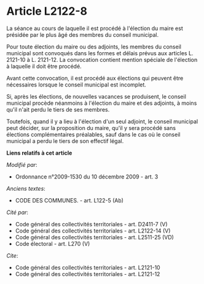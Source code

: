 # Article L2122-8

La séance au cours de laquelle il est procédé à l'élection du maire est présidée par le plus âgé des membres du conseil
municipal. 

Pour toute élection du maire ou des adjoints, les membres du conseil municipal sont convoqués dans les formes et délais
prévus aux articles L. 2121-10 à L. 2121-12. La convocation contient mention spéciale de l'élection à laquelle il doit être
procédé. 

Avant cette convocation, il est procédé aux élections qui peuvent être nécessaires lorsque le conseil municipal est
incomplet. 

Si, après les élections, de nouvelles vacances se produisent, le conseil municipal procède néanmoins à l'élection du maire et
des adjoints, à moins qu'il n'ait perdu le tiers de ses membres. 

Toutefois, quand il y a lieu à l'élection d'un seul adjoint, le conseil municipal peut décider, sur la proposition du maire,
qu'il y sera procédé sans élections complémentaires préalables, sauf dans le cas où le conseil municipal a perdu le tiers de
son effectif légal.

**Liens relatifs à cet article**

_Modifié par_:

  - Ordonnance n°2009-1530 du 10 décembre 2009 - art. 3

_Anciens textes_:

  - CODE DES COMMUNES. - art. L122-5 (Ab)

_Cité par_:

  - Code général des collectivités territoriales - art. D2411-7 (V)
  - Code général des collectivités territoriales - art. L2122-14 (V)
  - Code général des collectivités territoriales - art. L2511-25 (VD)
  - Code électoral - art. L270 (V)

_Cite_:

  - Code général des collectivités territoriales - art. L2121-10
  - Code général des collectivités territoriales - art. L2121-12
